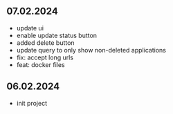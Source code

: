 ## 07.02.2024
- update ui
- enable update status button
- added delete button
- update query to only show non-deleted applications
- fix: accept long urls
- feat: docker files

## 06.02.2024
- init project
